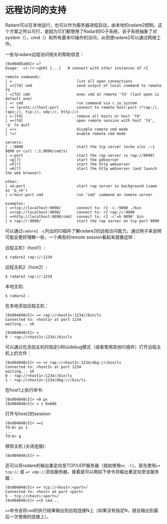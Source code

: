 # 远程访问的支持

Radare可以在本地运行，也可以作为服务器进程启动，由本地的radare2控制。这个方案之所以可行，是因为它们都使用了Radar的IO子系统，该子系统抽象了对system（），cmd（）和所有基本IO操作的访问，从而使radare2可以通过网络工作。

一些与radare远程访问相关的帮助信息：

```
[0x00405a04]> =?
Usage:  =[:!+-=ghH] [...]   # connect with other instances of r2

remote commands:
| =                             list all open connections
| =<[fd] cmd                    send output of local command to remote fd
| =[fd] cmd                     exec cmd at remote 'fd' (last open is default one)
| =! cmd                        run command via r_io_system
| =+ [proto://]host:port        connect to remote host:port (*rap://, raps://, tcp://, udp://, http://)
| =-[fd]                        remove all hosts or host 'fd'
| ==[fd]                        open remote session with host 'fd', 'q' to quit
| =!=                           disable remote cmd mode
| !=!                           enable remote cmd mode

servers:
| .:9000                        start the tcp server (echo x|nc ::1 9090 or curl ::1:9090/cmd/x)
| =:port                        start the rap server (o rap://9999)
| =g[?]                         start the gdbserver
| =h[?]                         start the http webserver
| =H[?]                         start the http webserver (and launch the web browser)

other:
| =&:port                       start rap server in background (same as '&_=h')
| =:host:port cmd               run 'cmd' command on remote server

examples:
| =+tcp://localhost:9090/       connect to: r2 -c.:9090 ./bin
| =+rap://localhost:9090/       connect to: r2 rap://:9090
| =+http://localhost:9090/cmd/  connect to: r2 -c'=h 9090' bin
| o rap://:9090/                start the rap server on tcp port 9090
```

可以通过`radare2 -L`列出的IO插件了解radare2的远程访问能力。通过例子来说明可能会更好理解一些，一个典型的remote session看起来就像这样：

远程主机1（host1）:

```
$ radare2 rap://:1234
```

远程主机2（host2）:

```
$ radare2 rap://:1234
```

本地主机:

```
$ radare2 -
```

在本地添加远程主机：

```
[0x004048c5]> =+ rap://<host1>:1234//bin/ls
Connected to: <host1> at port 1234
waiting... ok

[0x004048c5]> =
0 - rap://<host1>:1234//bin/ls
```

可以通过在添加主机时指定URI以debug模式（或者使用其他IO插件）打开远程主机上的文件：

```
[0x004048c5]> =+ =+ rap://<host2>:1234/dbg:///bin/ls
Connected to: <host2> at port 1234
waiting... ok
0 - rap://<host1>:1234//bin/ls
1 - rap://<host2>:1234/dbg:///bin/ls
```

在host1上执行命令:

```
[0x004048c5]> =0 px
[0x004048c5]> = s 0x666
```

打开与host2的session:

```
[0x004048c5]> ==1
fd:6> pi 1
...
fd:6> q
```

移除主机 (关闭连接):

```
[0x004048c5]> =-
```

还可以将radare的输出重定向至TCP/UDP服务器（就如使用`nc -l`）。首先使用`=+ tcp://` 或 `=+ udp://`添加服务器，接着就可以用如下命令将输出重定向至该服务器：

```
[0x004048c5]> =+ tcp://<host>:<port>/
Connected to: <host> at port <port>
5 - tcp://<host>:<port>/
[0x004048c5]> =<5 cmd...
```

`=<`命令会将`cmd`的执行结果输出到远程连接N上（如果没有指定N，就会输出到最后一次使用的连接上）。
